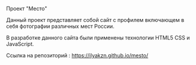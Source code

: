 Проект "Место"

Данный проект представляет собой сайт с профилем включающем в себя фотографии различных мест России.

В разработке данного сайта были применены технологии HTML5 CSS и JavaScript.

Ссылка на репозиторий : https://ilyakzn.github.io/mesto/
